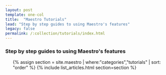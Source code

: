 ```yaml
---
layout: post
template: one-col
title:  "Maestro Tutorials"
lead: "Step by step guides to using Maestro's features"
legacy: false
permalink: /:collection/tutorials/index.html
---
```


<div class="Toc Toc--howto">
    <h3>Step by step guides to using Maestro's features</h3>
    <ul>
    {% assign section = site.maestro | where:"categories","tutorials" | sort: "order" %}
    {% include list_articles.html section=section %}
    </ul>
</div><!--/.Toc-->


